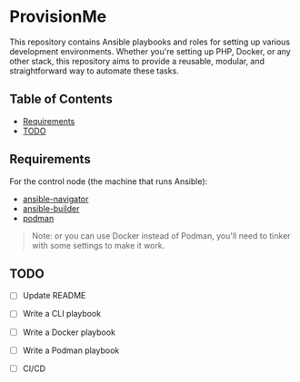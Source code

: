 # ProvisionMe

This repository contains Ansible playbooks and roles for setting up various development environments. Whether you're 
setting up PHP, Docker, or any other stack, this repository aims to provide a reusable, modular, and straightforward way
to automate these tasks.

## Table of Contents

- [Requirements](#Requirements)
- [TODO](#TODO)

## Requirements

For the control node (the machine that runs Ansible):

- [ansible-navigator](https://ansible.readthedocs.io/projects/navigator/installation)
- [ansible-builder](https://ansible.readthedocs.io/projects/builder/en/latest/installation)
- [podman](https://podman.io/docs/installation)

> Note: or you can use Docker instead of Podman, you'll need to tinker with some settings to make it work.

## TODO

- [ ] Update README
- [ ] Write a CLI playbook
- [ ] Write a Docker playbook
- [ ] Write a Podman playbook
- [ ] CI/CD

